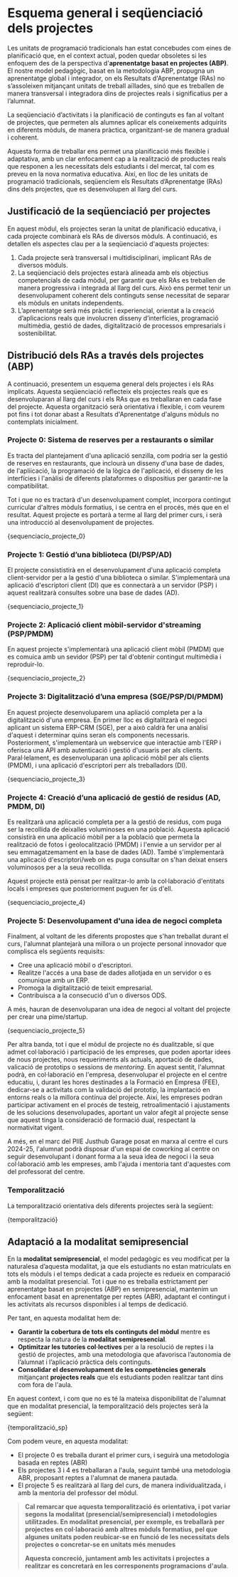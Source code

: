 # Esquema general i seqüenciació dels projectes

<!-- 

De la guia:

En el context de la programació didàctica, les unitats de programació es conceben com a ferramentes de planificació, encara que en el desenrotllament en l'aula es traduïxen en la implementació de situacions d'aprenentatge significatives. Aspectes com la seua finalitat competencial, el context de treball, la seqüenciació, les metodologies a utilitzar, la seua planificació i avaluació són qüestions que el professorat haurà de decidir.

Dividir el treball educatiu en unitats més xicotetes és una manera de garantir un aprenentatge estructurat. Això permet organitzar les activitats de manera progressiva afavorint que l'alumnat assimile els coneixements de manera gradual i coherent. A més, ens permet planificar amb més precisió i ajustar el treball als diferents ritmes d'aprenentatge facilitant el procés d'avaluació.

Tant si programem de manera modular o intermodular, és el moment d'organitzar el desenrotllament de la programació en unitats de programació que es desplegaran al llarg del curs tenint en compte el caràcter dual de la formació.

-->

Les unitats de programació tradicionals han estat concebudes com eines de planificació que, en el context actual, poden quedar obsoletes si les enfoquem des de la perspectiva d'**aprenentatge basat en projectes (ABP)**. El nostre model pedagògic, basat en la metodologia ABP, propugna un aprenentatge global i integrador, on els Resultats d'Aprenentatge (RAs) no s’assoleixen mitjançant unitats de treball aïllades, sinó que es treballen de manera transversal i integradora dins de projectes reals i significatius per a l’alumnat.

La seqüenciació d’activitats i la planificació de continguts es fan al voltant de projectes, que permeten als alumnes aplicar els coneixements adquirits en diferents mòduls, de manera pràctica, organitzant-se de manera gradual i coherent.

Aquesta forma de treballar ens permet una planificació més flexible i adaptativa, amb un clar enfocament cap a la realització de productes reals que responen a les necessitats dels estudiants i del mercat, tal com es preveu en la nova normativa educativa. Així, en lloc de les unitats de programació tradicionals, seqüenciem els Resultats d’Aprenentatge (RAs) dins dels projectes, que es desenvolupen al llarg del curs.

## **Justificació de la seqüenciació per projectes**

En aquest mòdul, els projectes seran la unitat de planificació educativa, i cada projecte combinarà els RAs de diversos mòduls. A continuació, es detallen els aspectes clau per a la seqüenciació d'aquests projectes:

1. Cada projecte serà transversal i multidisciplinari, implicant RAs de diversos mòduls.
2. La seqüenciació dels projectes estarà alineada amb els objectius competencials de cada mòdul, per garantir que els RAs es treballen de manera progressiva i integrada al llarg del curs. Això ens permet tenir un desenvolupament coherent dels continguts sense necessitat de separar els mòduls en unitats independents.
3. L’aprenentatge serà més pràctic i experiencial, orientat a la creació d’aplicacions reals que involucren disseny d’interfícies, programació multimèdia, gestió de dades, digitalització de processos empresarials i sostenibilitat.

## **Distribució dels RAs a través dels projectes (ABP)**

A continuació, presentem un esquema general dels projectes i els RAs implicats. Aquesta seqüenciació reflecteix els projectes reals que es desenvoluparan al llarg del curs i els RAs que es treballaran en cada fase del projecte. Aquesta organització serà orientativa i flexible, i com veurem pot fins i tot donar abast a Resultats d'Aprenentatge d'alguns mòduls no contemplats inicialment.

### **Projecte 0: Sistema de reserves per a restaurants o similar**

Es tracta del plantejament d'una aplicació senzilla, com podria ser la gestió de reserves en restaurants, que inclourà un disseny d'una base de dades, de l'apliicació, la programació de la lògica de l'aplicació, el disseny de les interfícies i l'anàlisi de diferents plataformes o dispositius per garantir-ne la compatibilitat.

Tot i que no es tractarà d'un desenvolupament complet, incorpora contingut curricular d'altres mòduls formatius, i se centra en el procés, més que en el resultat. Aquest projecte es portarà a terme al llarg del primer curs, i serà una introducció al desenvolupament de projectes.

{sequenciacio_projecte_0}

### **Projecte 1: Gestió d’una biblioteca (DI/PSP/AD)**

El projecte consististirà en el desenvolupament d'una aplicació completa client-servidor per a la gestió d'una biblioteca o similar. S'implementarà una aplicació d'escriptori client (DI) que es connectarà a un servidor (PSP) i aquest realitzarà consultes sobre una base de dades (AD).

{sequenciacio_projecte_1}

### **Projecte 2: Aplicació client mòbil-servidor d'streaming (PSP/PMDM)**

En aquest projecte s'implementarà una aplicació client mòbil (PMDM) que es comuica amb un sevidor (PSP) per tal d'obtenir contingut multimèdia i reproduir-lo.

{sequenciacio_projecte_2}

### **Projecte 3: Digitalització d’una empresa (SGE/PSP/DI/PMDM)**

En aquest projecte desenvoluparem una apliació completa per a la digitalització d'una empresa. En primer lloc es digitalitzarà el negoci aplicant un sistema ERP-CRM (SGE), per a això caldrà fer una anàlisi d'aquest i determinar quins seran els components necessaris. Posteriorment, s'implementarà un webservice que interactúe amb l'ERP i oferisca una API amb autenticació i gestió d'usuaris per als clients. Paral·lelament, es desenvoluparan una aplicació mòbil per als clients (PMDM), i una aplicació d'escriptori perr als treballadors (DI).

{sequenciacio_projecte_3}

### **Projecte 4: Creació d’una aplicació de gestió de residus (AD, PMDM, DI)**

Es realitzarà una aplicació completa per a la gestió de residus, com puga ser la recollida de deixalles voluminoses en una població. Aquesta aplicació consistirà en una aplicació mòbil per a la població que permeta la realització de fotos i geolocalització (PMDM) i l'envie a un servidor per al seu emmagatzemament en la base de dades (AD). També s'implementarà una aplicació d'escriptori/web on es puga consultar on s'han deixat ensers voluminosos per a la seua recollida.

Aquest projecte està pensat per realitzar-lo amb la col·laboració d'entitats locals i empreses que posteriorment puguen fer ús d'ell.

{sequenciacio_projecte_4}

### **Projecte 5: Desenvolupament d'una idea de negoci completa**

Finalment, al voltant de les diferents propostes que s'han treballat durant el curs, l'alumnat plantejarà una millora o un projecte personal innovador que complisca els següents requisits:

* Cree una aplicació mòbil o d'escriptori.
* Realitze l'accés a una base de dades allotjada en un servidor o es comunique amb un ERP.
* Promoga la digitalització de teixit empresarial.
* Contribuisca a la consecució d'un o diversos ODS.

A més, hauran de desenvoluparan una idea de negoci al voltant del projecte per crear una pime/startup.

{sequenciacio_projecte_5}

Per altra banda, tot i que el mòdul de projecte no és dualitzable, sí que admet col·laboració i participació de les empreses, que poden aportar idees de nous projectes, nous requeriments als actuals, aportació de dades, valicació de prototips o sessions de *mentoring*. En aquest sentit, l'alumnat podrà, en col·laboració en l'empresa, desenvolupar el projecte en el centre educatiu, i, durant les hores destinades a la Formació en Empresa (FEE), dedicar-se a activitats com la validació del prototip, la implantació en entorns reals o la millora contínua del projecte. Així, les empreses podran participar activament en el procés de testeig, retroalimentació i ajustaments de les solucions desenvolupades, aportant un valor afegit al projecte sense que aquest tinga la consideració de formació dual, respectant la normativitat vigent.

A més, en el marc del PIIE Justhub Garage posat en marxa al centre el curs 2024-25, l'alumnat podrà disposar d'un espai de coworking al centre on seguir desenvolupant i donant forma a la seua idea de negoci i la seua col·laboració amb les empreses, amb l'ajuda i mentoria tant d'aquestes com del professorat del centre.

### **Temporalització**

La temporalització orientativa dels diferents projectes serà la següent:

{temporalització}

## Adaptació a la modalitat semipresencial

En la **modalitat semipresencial**, el model pedagògic es veu modificat per la naturalesa d’aquesta modalitat, ja que els estudiants no estan matriculats en tots els mòduls i el temps dedicat a cada projecte es redueix en comparació amb la modalitat presencial. Tot i que no es treballa estrictament per aprenentatge basat en projectes (ABP) en semipresencial, mantenim un enfocament basat en aprenentatge per reptes (ABR), adaptant el contingut i les activitats als recursos disponibles i al temps de dedicació.

Per tant, en aquesta modalitat hem de:

* **Garantir la cobertura de tots els continguts del mòdul** mentre es respecta la natura de la **modalitat semipresencial**.
* **Optimitzar les tutoríes col·lectives** per a la resolució de reptes i la gestió de projectes, amb una metodologia que afavorisca l’autonomia de l’alumnat i l’aplicació pràctica dels continguts.
* **Consolidar el desenvolupament de les competències generals** mitjançant **projectes reals** que els estudiants poden realitzar tant dins com fora de l'aula.

En aquest context, i com que no es té la mateixa disponibilitat de l'alumnat que en modalitat presencial, la temporalització dels projectes serà la següent:

{temporalització_sp}

Com podem veure, en aquesta modalitat:

* El projecte 0 es treballa durant el primer curs, i seguirà una metodologia basada en reptes (ABR)
* Els projectes 3 i 4 es treballaran a l'aula, seguint també una metodologia ABR, proposant reptes a l'alumnat de manera pautada.
* El projecte 5 es realitzarà al llarg del curs, de manera individualitzada, i amb la mentoria del professor del mòdul.


>
> **Cal remarcar que aquesta temporalització és orientativa, i pot variar segons la modalitat (presencial/semipresencial) i metodologies utilitzades. En modalitat presencial, per exemple, es treballarà per projectes en col·laboració amb altres mòduls formatius, pel que algunes unitats poden reubicar-se en funció de les necessitats dels projectes o concretar-se en unitats més menudes**
>
> **Aquesta concreció, juntament amb les activitats i projectes a realitzar es concretarà en les corresponents programacions d'aula**.
> 
